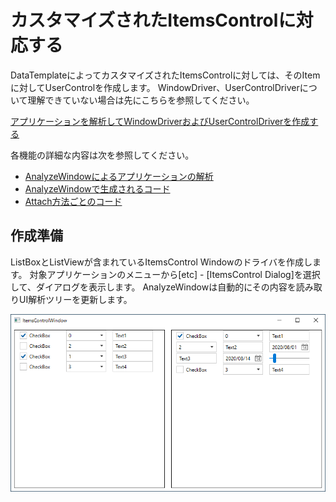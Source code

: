 # カスタマイズされたItemsControlに対応する

DataTemplateによってカスタマイズされたItemsControlに対しては、そのItemに対してUserControlを作成します。
WindowDriver、UserControlDriverについて理解できていない場合は先にこちらを参照してください。

[アプリケーションを解析してWindowDriverおよびUserControlDriverを作成する](tutorial/WindowDriver.md)

各機能の詳細な内容は次を参照してください。

- [AnalyzeWindowによるアプリケーションの解析](../feature/AnalyzeWindow.md)
- [AnalyzeWindowで生成されるコード](../feature/GeneratedCode.md)
- [Attach方法ごとのコード](../feature/Attach.md)

## 作成準備
ListBoxとListViewが含まれているItemsControl Windowのドライバを作成します。
対象アプリケーションのメニューから[etc] - [ItemsControl  Dialog]を選択して、ダイアログを表示します。
AnalyzeWindowは自動的にその内容を読み取りUI解析ツリーを更新します。

![ItemsControlWindow.png](../Img/ItemsControlWindow.png)